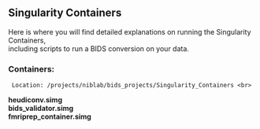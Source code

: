 ## Singularity Containers

Here is where you will find detailed explanations on running the Singularity Containers, \
including scripts to run a BIDS conversion on your data.

### Containers:
     Location: /projects/niblab/bids_projects/Singularity_Containers <br>
  <b>heudiconv.simg</b> <br>
  <b>bids_validator.simg</b> <br>
  <b>fmriprep_container.simg</b>
